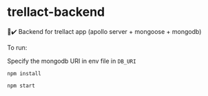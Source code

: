 # trellact-backend
📝✔️ Backend for trellact app (apollo server + mongoose + mongodb)

To run:

Specify the mongodb URI in env file in `DB_URI`

`npm install`

`npm start`
